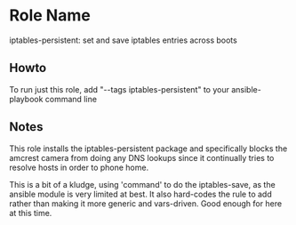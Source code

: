 
Role Name
=========

iptables-persistent: set and save iptables entries across boots

Howto
-----
To run just this role, add "--tags iptables-persistent" to your ansible-playbook command line

Notes
-----
This role installs the iptables-persistent package and specifically blocks
the amcrest camera from doing any DNS lookups since it continually tries to
resolve hosts in order to phone home.

This is a bit of a kludge, using 'command' to do the iptables-save, as the ansible module
is very limited at best.  It also hard-codes the rule to add rather than making it more
generic and vars-driven.  Good enough for here at this time.

